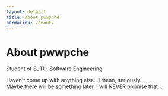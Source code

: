 ```yaml
---
layout: default
title: About pwwpche
permalink: /about/
---
```


<div class="post">
	<h1 class="pageTitle">About pwwpche</h1>
	<!--
	<img src="{{ '/assets/img/touring.jpg' | prepend: site.baseurl }}" alt=""> 
	-->
	<p class="intro">Student of SJTU, Software Engineering</p>
	<p>
		Haven't come up with anything else...I mean, seriously...
		<br>	
		Maybe there will be something later, I will NEVER promise that...
	</p>
</div>
